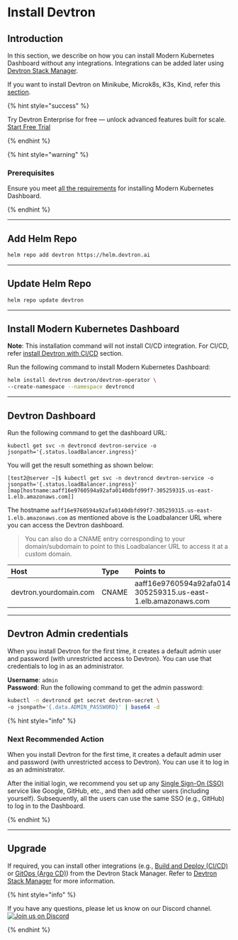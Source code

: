 # Install Devtron

## Introduction 

In this section, we describe on how you can install Modern Kubernetes Dashboard without any integrations. Integrations can be added later using [Devtron Stack Manager](../../user-guide/stack-manager.md).

If you want to install Devtron on Minikube, Microk8s, K3s, Kind, refer this [section](./Install-devtron-on-Minikube-Microk8s-K3s-Kind.md).

{% hint style="success" %}

Try Devtron Enterprise for free — unlock advanced features built for scale. [Start Free Trial](https://license.devtron.ai/dashboard)

{% endhint %}

{% hint style="warning" %}

### Prerequisites 

Ensure you meet [all the requirements](../getting-started/getting-started.md#prerequisites) for installing Modern Kubernetes Dashboard.

{% endhint %}

---

## Add Helm Repo

```bash
helm repo add devtron https://helm.devtron.ai
```

---

## Update Helm Repo
```bash
helm repo update devtron
```
---

## Install Modern Kubernetes Dashboard

**Note**: This installation command will not install CI/CD integration. For CI/CD, refer [install Devtron with CI/CD](../install/install-devtron-with-cicd.md) section.

Run the following command to install Modern Kubernetes Dashboard:

```bash
helm install devtron devtron/devtron-operator \
--create-namespace --namespace devtroncd
```

<!-- ## Install Multi-Architecture Nodes (ARM and AMD)

To install Devtron on clusters with the multi-architecture nodes (ARM and AMD), append the Devtron installation command with `--set installer.arch=multi-arch`.

[//]: # (If you are planning to use Hyperion for `production deployments`, please refer to our recommended overrides for [Devtron Installation]&#40;override-default-devtron-installation-configs.md&#41;.)

[//]: # (## Installation status)

[//]: # ()
[//]: # (Run following command)

[//]: # ()
[//]: # (```bash)

[//]: # (kubectl -n devtroncd get installers installer-devtron -o jsonpath='{.status.sync.status}')

[//]: # (```) -->

---

## Devtron Dashboard

Run the following command to get the dashboard URL:

```text
kubectl get svc -n devtroncd devtron-service -o jsonpath='{.status.loadBalancer.ingress}'
```

You will get the result something as shown below:

```text
[test2@server ~]$ kubectl get svc -n devtroncd devtron-service -o jsonpath='{.status.loadBalancer.ingress}'
[map[hostname:aaff16e9760594a92afa0140dbfd99f7-305259315.us-east-1.elb.amazonaws.com]]
```

The hostname `aaff16e9760594a92afa0140dbfd99f7-305259315.us-east-1.elb.amazonaws.com` as mentioned above is the Loadbalancer URL where you can access the Devtron dashboard.

> You can also do a CNAME entry corresponding to your domain/subdomain to point to this Loadbalancer URL to access it at a custom domain.

| Host | Type | Points to |
| :--- | :--- | :--- |
| devtron.yourdomain.com | CNAME | aaff16e9760594a92afa0140dbfd99f7-305259315.us-east-1.elb.amazonaws.com |

---

## Devtron Admin credentials

When you install Devtron for the first time, it creates a default admin user and password (with unrestricted access to Devtron). You can use that credentials to log in as an administrator. 

**Username**: `admin` <br>
**Password**: Run the following command to get the admin password:

```bash
kubectl -n devtroncd get secret devtron-secret \
-o jsonpath='{.data.ADMIN_PASSWORD}' | base64 -d
```

{% hint style="info" %}

### Next Recommended Action

When you install Devtron for the first time, it creates a default admin user and password (with unrestricted access to Devtron). You can use it to log in as an administrator.

After the initial login, we recommend you set up any [Single Sign-On (SSO)](../../user-guide/global-configurations/sso-login.md) service like Google, GitHub, etc., and then add other users (including yourself). Subsequently, all the users can use the same SSO (e.g., GitHub) to log in to the Dashboard.

{% endhint %}

---

## Upgrade

If required, you can install other integrations (e.g., [Build and Deploy (CI/CD)](../../user-guide/integrations/build-and-deploy-ci-cd.md) or [GitOps (Argo CD)](../../user-guide/integrations/argocd.md)) from the Devtron Stack Manager. Refer to [Devtron Stack Manager](../../user-guide/integrations/README.md) for more information. 

{% hint style="info" %}

If you have any questions, please let us know on our Discord channel. [![Join us on Discord](https://img.shields.io/badge/Join%20us%20on-Discord-e01563.svg)](https://discord.gg/jsRG5qx2gp)

{% endhint %}